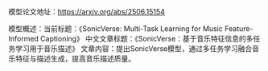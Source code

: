 模型论文地址：https://arxiv.org/abs/2506.15154

模型概述：当前标题：《SonicVerse: Multi-Task Learning for Music Feature-Informed Captioning》
中文文章标题：《SonicVerse：基于音乐特征信息的多任务学习用于音乐描述》
文章内容：提出SonicVerse模型，通过多任务学习融合音乐特征与描述生成，提高音乐描述质量。
